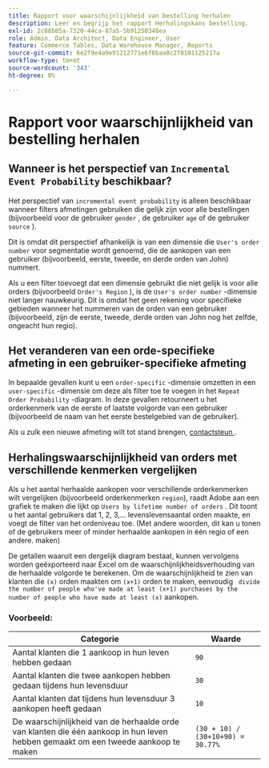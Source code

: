 ```yaml
---
title: Rapport voor waarschijnlijkheid van bestelling herhalen
description: Leer en begrijp het rapport Herhalingskans bestelling.
exl-id: 2c88b85a-7320-44ca-87a5-5b91250348ea
role: Admin, Data Architect, Data Engineer, User
feature: Commerce Tables, Data Warehouse Manager, Reports
source-git-commit: 6e2f9e4a9e91212771e6f6baa8c2f8101125217a
workflow-type: tm+mt
source-wordcount: '343'
ht-degree: 0%

---
```


# Rapport voor waarschijnlijkheid van bestelling herhalen

## Wanneer is het perspectief van `Incremental Event Probability` beschikbaar?

Het perspectief van `incremental event probability` is alleen beschikbaar wanneer filters afmetingen gebruiken die gelijk zijn voor alle bestellingen (bijvoorbeeld voor de gebruiker `gender` , de gebruiker `age` of de gebruiker `source` ).

Dit is omdat dit perspectief afhankelijk is van een dimensie die `User's order number` voor segmentatie wordt genoemd, die de aankopen van een gebruiker (bijvoorbeeld, eerste, tweede, en derde orden van John) nummert.

Als u een filter toevoegt dat een dimensie gebruikt die niet gelijk is voor alle orders (bijvoorbeeld `Order's Region` ), is de `User's order number` -dimensie niet langer nauwkeurig. Dit is omdat het geen rekening voor specifieke gebieden wanneer het nummeren van de orden van een gebruiker (bijvoorbeeld, zijn de eerste, tweede, derde orden van John nog het zelfde, ongeacht hun regio).

## Het veranderen van een orde-specifieke afmeting in een gebruiker-specifieke afmeting

In bepaalde gevallen kunt u een `order-specific` -dimensie omzetten in een `user-specific` -dimensie om deze als filter toe te voegen in het `Repeat Order Probability` -diagram. In deze gevallen retourneert u het orderkenmerk van de eerste of laatste volgorde van een gebruiker (bijvoorbeeld de naam van het eerste bestelgebied van de gebruiker).

Als u zulk een nieuwe afmeting wilt tot stand brengen, [ contactsteun ](https://experienceleague.adobe.com/docs/commerce-knowledge-base/kb/troubleshooting/miscellaneous/mbi-service-policies.html).

## Herhalingswaarschijnlijkheid van orders met verschillende kenmerken vergelijken

Als u het aantal herhaalde aankopen voor verschillende orderkenmerken wilt vergelijken (bijvoorbeeld orderkenmerken `region`), raadt Adobe aan een grafiek te maken die lijkt op `Users by lifetime number of orders` . Dit toont u het aantal gebruikers dat 1, 2, 3,... levenslevensaantal orden maakte, en voegt de filter van het ordeniveau toe. (Met andere woorden, dit kan u tonen of de gebruikers meer of minder herhaalde aankopen in één regio of een andere. maken)

De getallen waaruit een dergelijk diagram bestaat, kunnen vervolgens worden geëxporteerd naar Excel om de waarschijnlijkheidsverhouding van de herhaalde volgorde te berekenen. Om de waarschijnlijkheid te zien van klanten die `(x)` orden maakten om `(x+1)` orden te maken, eenvoudig ` divide the number of people who've made at least (x+1) purchases by the number of people who have made at least (x)` aankopen.

### Voorbeeld:

| Categorie | Waarde |
|---|---|
| Aantal klanten die 1 aankoop in hun leven hebben gedaan | `90` |
| Aantal klanten die twee aankopen hebben gedaan tijdens hun levensduur | `30` |
| Aantal klanten dat tijdens hun levensduur 3 aankopen heeft gedaan | `10` |
| De waarschijnlijkheid van de herhaalde orde van klanten die één aankoop in hun leven hebben gemaakt om een tweede aankoop te maken | `(30 + 10) / (30+10+90) = 30.77%` |
